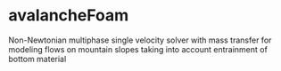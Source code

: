 # avalancheFoam
Non-Newtonian multiphase single velocity solver with mass transfer for modeling flows on mountain slopes taking into account entrainment of bottom material
